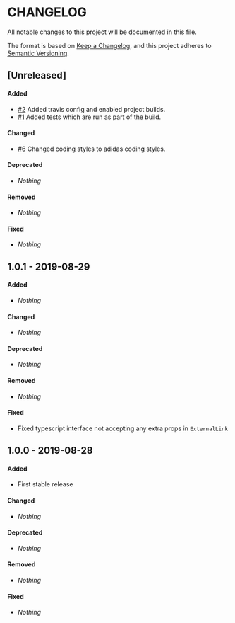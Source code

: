 # CHANGELOG

All notable changes to this project will be documented in this file.

The format is based on [Keep a Changelog](https://keepachangelog.com/en/1.0.0/), and this project adheres to [Semantic Versioning](https://semver.org).

## [Unreleased]

#### Added

* [#2](https://github.com/acelaya/react-external-link/issues/2) Added travis config and enabled project builds.
* [#1](https://github.com/acelaya/react-external-link/issues/1) Added tests which are run as part of the build.

#### Changed

* [#6](https://github.com/acelaya/react-external-link/issues/6) Changed coding styles to adidas coding styles.

#### Deprecated

* *Nothing*

#### Removed

* *Nothing*

#### Fixed

* *Nothing*


## 1.0.1 - 2019-08-29

#### Added

* *Nothing*

#### Changed

* *Nothing*

#### Deprecated

* *Nothing*

#### Removed

* *Nothing*

#### Fixed

* Fixed typescript interface not accepting any extra props in `ExternalLink`


## 1.0.0 - 2019-08-28

#### Added

* First stable release

#### Changed

* *Nothing*

#### Deprecated

* *Nothing*

#### Removed

* *Nothing*

#### Fixed

* *Nothing*
